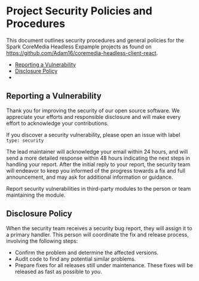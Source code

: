 # Project Security Policies and Procedures

This document outlines security procedures and general policies for the
Spark CoreMedia Headless Expample projects as found on https://github.com/Adam16/coremedia-headless-client-react.

  * [Reporting a Vulnerability](#reporting-a-vulnerability)
  * [Disclosure Policy](#disclosure-policy)
  * 
## Reporting a Vulnerability 

Thank you for improving the security of our open source 
software. We appreciate your efforts and responsible disclosure and will
make every effort to acknowledge your contributions.

If you discover a security vulnerability, please open an issue with label `type: security`

The lead maintainer will acknowledge your email within 24 hours, and will
send a more detailed response within 48 hours indicating the next steps in 
handling your report. After the initial reply to your report, the security
team will endeavor to keep you informed of the progress towards a fix and
full announcement, and may ask for additional information or guidance.

Report security vulnerabilities in third-party modules to the person or 
team maintaining the module.

## Disclosure Policy

When the security team receives a security bug report, they will assign it
to a primary handler. This person will coordinate the fix and release
process, involving the following steps:

  * Confirm the problem and determine the affected versions.
  * Audit code to find any potential similar problems.
  * Prepare fixes for all releases still under maintenance. These fixes
    will be released as fast as possible to *you*.
